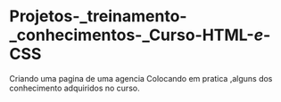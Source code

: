 # Projetos-_treinamento-_conhecimentos-_Curso-HTML-_e_-CSS
Criando uma pagina de uma agencia
Colocando em pratica ,alguns dos conhecimento adquiridos no curso.
